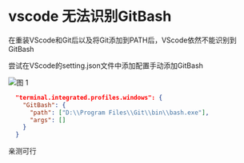 # vscode 无法识别GitBash

在重装VScode和Git后以及将Git添加到PATH后，VScode依然不能识别到GitBash

尝试在VScode的setting.json文件中添加配置手动添加GitBash

![图 1](https://cdn.jsdelivr.net/gh/LoststarsJL/MyImage/markdown-image/vscode%E6%97%A0%E6%B3%95%E8%AF%86%E5%88%ABGitBash-2022-08-22-23-25-07.png)  

```json
  "terminal.integrated.profiles.windows": {
    "GitBash": {
      "path": ["D:\\Program Files\\Git\\bin\\bash.exe"],
      "args": []
    }
  }
```

亲测可行